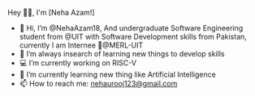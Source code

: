 Hey 👋🏽, I'm [Neha Azam!]
- 👋 Hi, I’m @NehaAzam18, And undergraduate Software Engineering student from @UIT with Software Development skills from Pakistan, currently I am Internee 💼@MERL-UIT 
- 👀 I’m always insearch of learning new things to develop skills
- 💻 I’m currently working on RISC-V
- 🌱 I’m currently learning new thing like Artificial Intelligence
- 📫 How to reach me: nehaurooj123@gmail.com

<!---
NehaAzam18/NehaAzam18 is a ✨ special ✨ repository because its `README.md` (this file) appears on your GitHub profile.
You can click the Preview link to take a look at your changes.
--->
